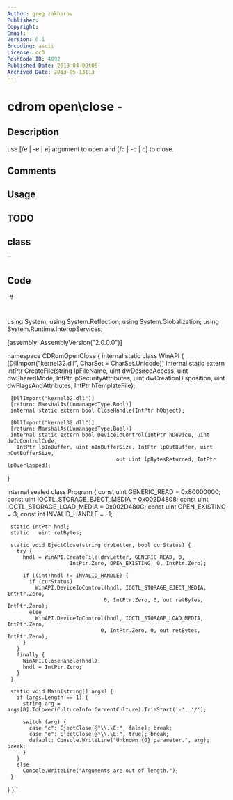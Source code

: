 ```yaml
---
Author: greg zakharov
Publisher: 
Copyright: 
Email: 
Version: 0.1
Encoding: ascii
License: cc0
PoshCode ID: 4092
Published Date: 2013-04-09t06
Archived Date: 2013-05-13t13
---
```


# cdrom open\close - 

## Description

use [/e | -e | e] argument to open and [/c | -c | c] to close.

## Comments



## Usage



## TODO



## class

``

## Code

`#
 #
 using System;
 using System.Reflection;
 using System.Globalization;
 using System.Runtime.InteropServices;
 
 [assembly: AssemblyVersion("2.0.0.0")]
 
 namespace CDRomOpenClose {
   internal static class WinAPI {
     [DllImport("kernel32.dll", CharSet = CharSet.Unicode)]
     internal static extern IntPtr CreateFile(string lpFileName, uint dwDesiredAccess,
           uint dwSharedMode, IntPtr lpSecurityAttributes, uint dwCreationDisposition,
                                     uint dwFlagsAndAttributes, IntPtr hTemplateFile);
 
     [DllImport("kernel32.dll")]
     [return: MarshalAs(UnmanagedType.Bool)]
     internal static extern bool CloseHandle(IntPtr hObject);
 
     [DllImport("kernel32.dll")]
     [return: MarshalAs(UnmanagedType.Bool)]
     internal static extern bool DeviceIoControl(IntPtr hDevice, uint dwIoControlCode,
       IntPtr lpInBuffer, uint nInBufferSize, IntPtr lpOutBuffer, uint nOutBufferSize,
                                       out uint lpBytesReturned, IntPtr lpOverlapped);
   }
 
   internal sealed class Program {
     const uint GENERIC_READ              = 0x80000000;
     const uint IOCTL_STORAGE_EJECT_MEDIA = 0x002D4808;
     const uint IOCTL_STORAGE_LOAD_MEDIA  = 0x002D480C;
     const uint OPEN_EXISTING             = 3;
     const  int INVALID_HANDLE            = -1;
 
     static IntPtr hndl;
     static   uint retBytes;
 
     static void EjectClose(string drvLetter, bool curStatus) {
       try {
         hndl = WinAPI.CreateFile(drvLetter, GENERIC_READ, 0,
                        IntPtr.Zero, OPEN_EXISTING, 0, IntPtr.Zero);
 
         if ((int)hndl != INVALID_HANDLE) {
           if (curStatus)
             WinAPI.DeviceIoControl(hndl, IOCTL_STORAGE_EJECT_MEDIA, IntPtr.Zero,
                                   0, IntPtr.Zero, 0, out retBytes, IntPtr.Zero);
           else
             WinAPI.DeviceIoControl(hndl, IOCTL_STORAGE_LOAD_MEDIA, IntPtr.Zero,
                                  0, IntPtr.Zero, 0, out retBytes, IntPtr.Zero);
         }
       }
       finally {
         WinAPI.CloseHandle(hndl);
         hndl = IntPtr.Zero;
       }
     }
 
     static void Main(string[] args) {
       if (args.Length == 1) {
         string arg = args[0].ToLower(CultureInfo.CurrentCulture).TrimStart('-', '/');
 
         switch (arg) {
           case "c": EjectClose(@"\\.\E:", false); break;
           case "e": EjectClose(@"\\.\E:", true); break;
           default: Console.WriteLine("Unknown {0} parameter.", arg); break;
         }
       }
       else
         Console.WriteLine("Arguments are out of length.");
     }
   }
 }
`

